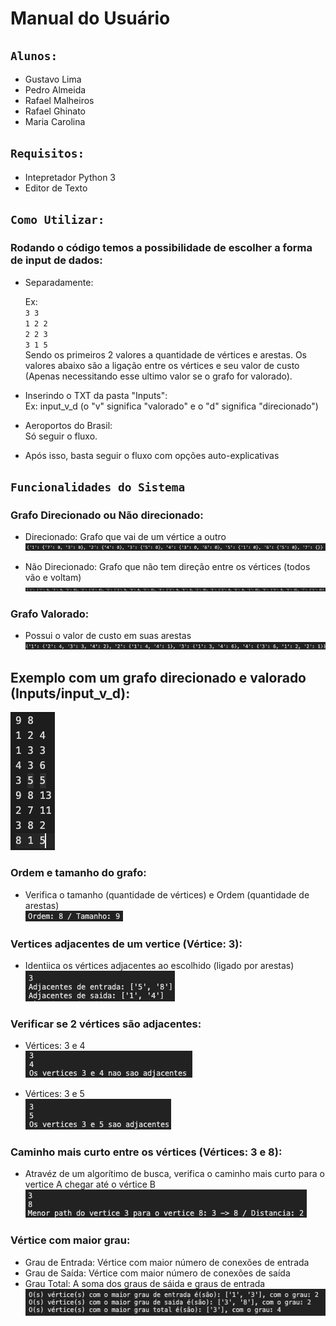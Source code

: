 # Manual do Usuário

## `Alunos:`
- Gustavo Lima 
- Pedro Almeida
- Rafael Malheiros
- Rafael Ghinato 
- Maria Carolina

## `Requisitos:`
- Intepretador Python 3
- Editor de Texto

## `Como Utilizar:`

### Rodando o código temos a possibilidade de escolher a forma de input de dados:

- Separadamente:

    Ex:
    <br>
    `3 3`
    <br>
    `1 2 2`
    <br>
    `2 2 3`
    <br>
    `3 1 5`
    <br>
    Sendo os primeiros 2 valores a quantidade de vértices e arestas.
    Os valores abaixo são a ligação entre os vértices e seu valor de custo (Apenas necessitando esse ultimo valor se o grafo for valorado).

- Inserindo o TXT da pasta "Inputs":
    <br>
    Ex: input_v_d (o "v" significa "valorado" e o "d" significa "direcionado")


- Aeroportos do Brasil:
    <br>
    Só seguir o fluxo.

- Após isso, basta seguir o fluxo com opções auto-explicativas

## `Funcionalidades do Sistema`

### Grafo Direcionado ou Não direcionado:
- Direcionado:
    Grafo que vai de um vértice a outro
    ![alt text](/Images/direcionado.png)

- Não Direcionado:
    Grafo que não tem direção entre os vértices (todos vão e voltam)
    ![alt text](/Images/naoDirecionado.png)

### Grafo Valorado:
- Possui o valor de custo em suas arestas
    ![alt text](/Images/valorado.png)

## Exemplo com um grafo direcionado e valorado (Inputs/input_v_d):
![alt text](/Images/inputVD.png)

### Ordem e tamanho do grafo:
- Verifica o tamanho (quantidade de vértices) e Ordem (quantidade de arestas)
    <br>
    ![alt text](/Images/ordemTamanho.png)

### Vertices adjacentes de um vertice (Vértice: 3):
- Identiica os vértices adjacentes ao escolhido (ligado por arestas)
    <br>
    ![alt text](/Images/adjacenteVertice3.png)

### Verificar se 2 vértices são adjacentes:

- Vértices: 3 e 4
    <br>
    ![alt text](/Images/verificarVertices.png)
    
- Vértices: 3 e 5
    <br>
    ![alt text](/Images/verificaVertices2.png)

### Caminho mais curto entre os vértices (Vértices: 3 e 8):
- Atravéz de um algorítimo de busca, verifica o caminho mais curto para o vertice A chegar até o vértice B
    ![alt text](/Images/caminhoVertices.png)

### Vértice com maior grau:
- Grau de Entrada: Vértice com maior número de conexões de entrada
- Grau de Saída: Vértice com maior número de conexões de saída
- Grau Total: A soma dos graus de sáida e graus de entrada
    ![alt text](/Images/verticeMaiorGrau1.png)